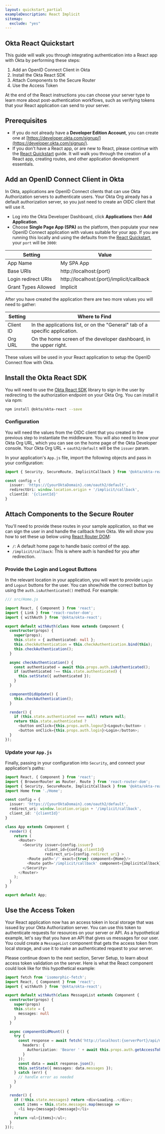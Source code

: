 ```yaml
---
layout: quickstart_partial
exampleDescription: React Implicit
sitemap:
  exclude: "yes"
---
```


## Okta React Quickstart

This guide will walk you through integrating authentication into a React app with Okta by performing these steps:

1. Add an OpenID Connect Client in Okta
2. Install the Okta React SDK
3. Attach Components to the Secure Router
4. Use the Access Token

At the end of the React instructions you can choose your server type to learn more about post-authentication workflows, such as verifying tokens that your React application can send to your server.

## Prerequisites
* If you do not already have a **Developer Edition Account**, you can create one at [https://developer.okta.com/signup/](https://developer.okta.com/signup/).
* If you don't have a React app, or are new to React, please continue with the [React Quickstart](https://facebook.github.io/react/docs/installation.html#creating-a-new-application) guide. It will walk you through the creation of a React app, creating routes, and other application development essentials.

## Add an OpenID Connect Client in Okta
In Okta, applications are OpenID Connect clients that can use Okta Authorization servers to authenticate users.  Your Okta Org already has a default authorization server, so you just need to create an OIDC client that will use it.
* Log into the Okta Developer Dashboard, click **Applications** then **Add Application**.
* Choose **Single Page App (SPA)** as the platform, then populate your new OpenID Connect application with values suitable for your app. If you are running this locally and using the defaults from the [React Quickstart](https://facebook.github.io/react/docs/installation.html#creating-a-new-application), your `port` will be `3000`:

| Setting             | Value                                        |
| ------------------- | -------------------------------------------- |
| App Name            | My SPA App                                   |
| Base URIs           | http://localhost:{port}                      |
| Login redirect URIs | http://localhost:{port}/implicit/callback    |
| Grant Types Allowed | Implicit                                     |

After you have created the application there are two more values you will need to gather:

| Setting       | Where to Find                                                                  |
| ------------- | ------------------------------------------------------------------------------ |
| Client ID     | In the applications list, or on the "General" tab of a specific application.    |
| Org URL       | On the home screen of the developer dashboard, in the upper right.             |


These values will be used in your React application to setup the OpenID Connect flow with Okta.

## Install the Okta React SDK

You will need to use the [Okta React SDK](https://github.com/okta/okta-oidc-js/tree/master/packages/okta-react) library to sign in the user by redirecting to the authorization endpoint on your Okta Org. You can install it via npm:

```bash
npm install @okta/okta-react --save
```

### Configuration

You will need the values from the OIDC client that you created in the previous step to instantiate the middleware. You will also need to know your Okta Org URL, which you can see on the home page of the Okta Developer console. Your Okta Org URL + `oauth2/default` will be the `issuer` param.

In your application's `App.js` file, import the following objects and pass in your configuration:

```typescript
import { Security, SecureRoute, ImplicitCallback } from '@okta/okta-react';

const config = {
  issuer: 'https://{yourOktaDomain}.com/oauth2/default',
  redirectUri: window.location.origin + '/implicit/callback',
  clientId: '{clientId}'
}

```

## Attach Components to the Secure Router

You'll need to provide these routes in your sample application, so that we can sign the user in and handle the callback from Okta. We will show you how to set these up below using [React Router DOM](https://github.com/ReactTraining/react-router/tree/master/packages/react-router-dom):

- `/`: A default home page to handle basic control of the app.
- `/implicit/callback`: This is where auth is handled for you after redirection.

### Provide the Login and Logout Buttons

In the relevant location in your application, you will want to provide `Login` and `Logout` buttons for the user. You can show/hide the correct button by using the `auth.isAuthenticated()` method. For example:

```typescript
/// src/Home.js

import React, { Component } from 'react';
import { Link } from 'react-router-dom';
import { withAuth } from '@okta/okta-react';

export default withAuth(class Home extends Component {
  constructor(props) {
    super(props);
    this.state = { authenticated: null };
    this.checkAuthentication = this.checkAuthentication.bind(this);
    this.checkAuthentication();
  }

  async checkAuthentication() {
    const authenticated = await this.props.auth.isAuthenticated();
    if (authenticated !== this.state.authenticated) {
      this.setState({ authenticated });
    }
  }

  componentDidUpdate() {
    this.checkAuthentication();
  }

  render() {
    if (this.state.authenticated === null) return null;
    return this.state.authenticated ?
      <button onClick={this.props.auth.logout}>Logout</button> :
      <button onClick={this.props.auth.login}>Login</button>;
  }
});
```

### Update your `App.js`

Finally, passing in your configuration into `Security`, and connect your application's paths:

```typescript
import React, { Component } from 'react';
import { BrowserRouter as Router, Route } from 'react-router-dom';
import { Security, SecureRoute, ImplicitCallback } from '@okta/okta-react';
import Home from './Home';

const config = {
  issuer: 'https://{yourOktaDomain}.com/oauth2/default',
  redirect_uri: window.location.origin + '/implicit/callback',
  client_id: '{clientId}'
}

class App extends Component {
  render() {
    return (
      <Router>
        <Security issuer={config.issuer}
                  client_id={config.clientId}
                  redirect_uri={config.redirect_uri} >
          <Route path='/' exact={true} component={Home}/>
          <Route path='/implicit/callback' component={ImplicitCallback} />
        </Security>
      </Router>
    );
  }
}

export default App;
```

## Use the Access Token

Your React application now has an access token in local storage that was issued by your Okta Authorization server. You can use this token to authenticate requests for resources on your server or API. As a hypothetical example, let's say that you have an API that gives us messages for our user.  You could create a `MessageList` component that gets the access token from local storage, and use it to make an authenticated request to your server.

Please continue down to the next section, Server Setup, to learn about access token validation on the server.  Here is what the React component could look like for this hypothetical example:

```typescript
import fetch from 'isomorphic-fetch';
import React, { Component } from 'react';
import { withAuth } from '@okta/okta-react';

export default withAuth(class MessageList extends Component {
  constructor(props) {
    super(props)
    this.state = {
      messages: null
    }
  }

  async componentDidMount() {
    try {
      const response = await fetch('http://localhost:{serverPort}/api/messages', {
        headers: {
          Authorization: 'Bearer ' + await this.props.auth.getAccessToken()
        }
      });
      const data = await response.json();
      this.setState({ messages: data.messages });
    } catch (err) {
      // handle error as needed
    }
  }

  render() {
    if (!this.state.messages) return <div>Loading..</div>;
    const items = this.state.messages.map(message =>
      <li key={message}>{message}</li>
    );
    return <ul>{items}</ul>;
  }
}));
```
